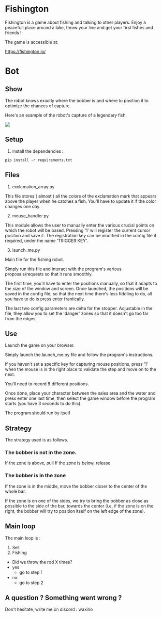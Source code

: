 # Fishington

Fishington is a game about fishing and talking to other players.
Enjoy a peacefull place around a lake, throw your line and get your first fishes and friends !

The game is accessible at:

https://fishington.io/


# Bot

## Show

The robot knows exactly where the bobber is and where to position it to optimize the chances of capture.

Here's an example of the robot's capture of a legendary fish.

![](https://github.com/Naorah/fishington_bot/blob/main/fishing_legendary.gif)

## Setup

1. Install the dependencies :

```
pip install -r requirements.txt
```

## Files

1. exclamation_array.py

This file stores ( almost ) all the colors of the exclamation mark that appears above the player when he catches a fish.
You'll have to update it if the color changes one day.

2. mouse_handler.py

This module allows the user to manually enter the various crucial points on which the robot will be based.
Pressing '1' will register the current cursor position and save it.
The registration key can be modified in the config file if required, under the name 'TRIGGER KEY'.

3. launch_me.py

Main file for the fishing robot.

Simply run this file and interact with the program's various proposals/requests so that it runs smoothly.

The first time, you'll have to enter the positions manually, so that it adapts to the size of the window and screen. Once launched, the positions will be saved in the config file, so that the next time there's less fiddling to do, all you have to do is press enter frantically.

The last two config parameters are delta for the stopper. Adjustable in the file, they allow you to set the 'danger' zones so that it doesn't go too far from the edges.

## Use

Launch the game on your browser.

Simply launch the launch_me.py file and follow the program's instructions.

If you haven't set a specific key for capturing mouse positions, press '1' when the mouse is in the right place to validate the step and move on to the next.

You'll need to record 8 different positions.

Once done, place your character between the sales area and the water and press enter one last time, then select the game window before the program starts (you have 3 seconds to do this).

The program should run by itself

## Strategy

The strategy used is as follows.

### The bobber is not in the zone.

If the zone is above, pull
If the zone is below, release

### The bobber is in the zone

If the zone is in the middle, move the bobber closer to the center of the whole bar.

If the zone is on one of the sides, we try to bring the bobber as close as possible to the side of the bar, towards the center (i.e. if the zone is on the right, the bobber will try to position itself on the left edge of the zone).

## Main loop

The main loop is :

1. Sell
2. Fishing
- Did we throw the rod X times?
- yes
    - go to step 1
- no
    - go to step 2

## A question ? Something went wrong ?

Don't hesitate, write me on discord : waxirio